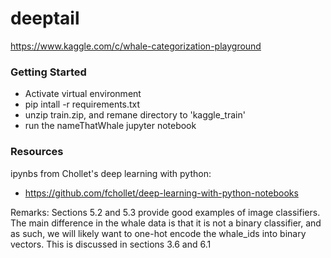 # deeptail

https://www.kaggle.com/c/whale-categorization-playground

### Getting Started
- Activate virtual environment
- pip intall -r requirements.txt
- unzip train.zip, and remane directory to 'kaggle_train'
- run the nameThatWhale jupyter notebook


### Resources

ipynbs from Chollet's deep learning with python:
- https://github.com/fchollet/deep-learning-with-python-notebooks

Remarks: Sections 5.2 and 5.3 provide good examples of image classifiers. The main difference in the whale data is that it is not a binary classifier, and as such, we will likely want to one-hot encode the whale_ids into binary vectors. This is discussed in sections 3.6 and 6.1
